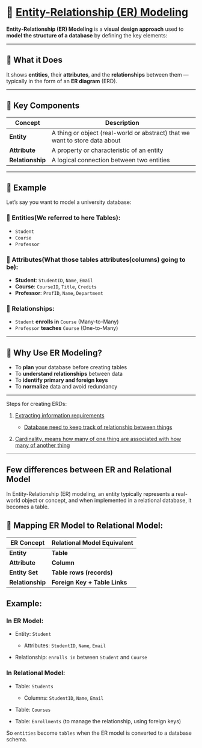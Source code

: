# 🧠 [Entity-Relationship (ER) Modeling](https://youtu.be/LowjDtiNlk4?si=mKKODr9k4lZ5g4iM)

**Entity-Relationship (ER) Modeling** is a **visual design approach** used to **model the structure of a database** by defining the key elements:

---

## 🔷 What it Does

It shows **entities**, their **attributes**, and the **relationships** between them — typically in the form of an **ER diagram** (ERD).

---

## 📌 Key Components

| Concept         | Description                                                                 |
|-----------------|-----------------------------------------------------------------------------|
| **Entity**      | A thing or object (real-world or abstract) that we want to store data about |
| **Attribute**   | A property or characteristic of an entity                                   |
| **Relationship**| A logical connection between two entities                                   |

---

## 📘 Example

Let’s say you want to model a university database:

### 🔸 Entities(We referred to here Tables):
- `Student`
- `Course`
- `Professor`

### 🔸 Attributes(What those tables attributes(columns) going to be):
- **Student**: `StudentID`, `Name`, `Email`
- **Course**: `CourseID`, `Title`, `Credits`
- **Professor**: `ProfID`, `Name`, `Department`

### 🔸 Relationships:
- `Student` **enrolls in** `Course` (Many-to-Many)
- `Professor` **teaches** `Course` (One-to-Many)

---

## 🎯 Why Use ER Modeling?

- To **plan** your database before creating tables
- To **understand relationships** between data
- To **identify primary and foreign keys**
- To **normalize** data and avoid redundancy


----

Steps for creating ERDs:
1. [Extracting information requirements](https://youtu.be/LowjDtiNlk4?si=txISd48XPYi4yZtg&t=57)
   - [Database need to keep track of relationship between things](https://youtu.be/LowjDtiNlk4?si=P2QA7LJFdaICzWB0&t=177)

2. [Cardinality, means how many of one thing are associated with how many of another thing](https://youtu.be/LowjDtiNlk4?si=68yzWrzknd8hOuTz&t=247)

---- 
## Few differences between ER and Relational Model

In Entity-Relationship (ER) modeling, an entity typically represents a real-world object or concept, and when implemented in a relational database, it becomes a table.

## 🔄 Mapping ER Model to Relational Model:

| ER Concept       | Relational Model Equivalent   |
| ---------------- | ----------------------------- |
| **Entity**       | **Table**                     |
| **Attribute**    | **Column**                    |
| **Entity Set**   | **Table rows (records)**      |
| **Relationship** | **Foreign Key + Table Links** |

## Example:
### In ER Model:

- Entity: `Student`
   - Attributes: `StudentID`, `Name`, `Email`

- Relationship: `enrolls in` between `Student` and `Course`

### In Relational Model:

- Table: `Students`
   - Columns: `StudentID`, `Name`, `Email`

- Table: `Courses`

- Table: `Enrollments` (to manage the relationship, using foreign keys)

So `entities` become `tables` when the ER model is converted to a database schema.